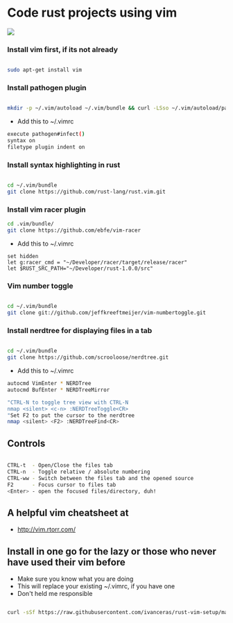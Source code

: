 
# Code rust projects using vim

![](https://raw.githubusercontent.com/ivanceras/rust-vim-setup/master/rust-vim.png)

### Install vim first, if its not already

```sh

sudo apt-get install vim

```

### Install pathogen plugin

```sh

mkdir -p ~/.vim/autoload ~/.vim/bundle && curl -LSso ~/.vim/autoload/pathogen.vim https://tpo.pe/pathogen.vim

```
* Add this to ~/.vimrc

```sh
execute pathogen#infect()
syntax on
filetype plugin indent on

```


### Install syntax highlighting in rust

```sh

cd ~/.vim/bundle
git clone https://github.com/rust-lang/rust.vim.git

```

### Install vim racer plugin

```sh
cd .vim/bundle/
git clone https://github.com/ebfe/vim-racer

```

* Add this to ~/.vimrc

```
set hidden
let g:racer_cmd = "~/Developer/racer/target/release/racer"
let $RUST_SRC_PATH="~/Developer/rust-1.0.0/src"

```

### Vim number toggle

```sh

cd ~/.vim/bundle
git clone git://github.com/jeffkreeftmeijer/vim-numbertoggle.git

```
### Install nerdtree for displaying files in a tab

```sh

cd ~/.vim/bundle
git clone https://github.com/scrooloose/nerdtree.git

```
* Add this to ~/.vimrc

```sh
autocmd VimEnter * NERDTree
autocmd BufEnter * NERDTreeMirror

"CTRL-N to toggle tree view with CTRL-N
nmap <silent> <c-n> :NERDTreeToggle<CR>
"Set F2 to put the cursor to the nerdtree
nmap <silent> <F2> :NERDTreeFind<CR>

```

## Controls

```sh

CTRL-t  - Open/Close the files tab
CTRL-n  - Toggle relative / absolute numbering
CTRL-ww - Switch between the files tab and the opened source
F2      - Focus cursor to files tab
<Enter> - open the focused files/directory, duh!

```

## A helpful vim cheatsheet at
* http://vim.rtorr.com/


## Install in one go for the lazy or those who never have used their vim before
* Make sure you know what you are doing
* This will replace your existing ~/.vimrc, if you have one
* Don't held me responsible

```sh

curl -sSf https://raw.githubusercontent.com/ivanceras/rust-vim-setup/master/setup.sh | sh

```
